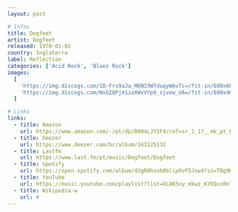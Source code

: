 ```yaml
---
layout: post

# Infos
title: Dogfeet
artist: Dogfeet
released: 1970-01-01
country: Inglaterra
label: Reflection
categories: ['Acid Rock', 'Blues Rock']
images:
  [
    'https://img.discogs.com/1B-Frs9aJa_M6N33W7duqyWAv7c=/fit-in/600x603/filters:strip_icc():format(jpeg):mode_rgb():quality(90)/discogs-images/R-4374613-1534274904-8865.png.jpg',
    'https://img.discogs.com/WxGIQPjm1ioXWvVYp9_sjvow_UA=/fit-in/600x460/filters:strip_icc():format(jpeg):mode_rgb():quality(90)/discogs-images/R-4374613-1534274905-5275.png.jpg',
  ]

# Links
links:
  - title: Amazon
    url: https://www.amazon.com/-/pt/dp/B004LJYSF4/ref=sr_1_1?__mk_pt_BR=%C3%85M%C3%85%C5%BD%C3%95%C3%91&crid=172OJAETFOC7V&dchild=1&keywords=dogfeet+cd&qid=1614910424&s=music&sprefix=dogfeet%2Caps%2C330&sr=1-1
  - title: Deezer
    url: https://www.deezer.com/br/album/163125132
  - title: Lastfm
    url: https://www.last.fm/pt/music/Dogfeet/Dogfeet
  - title: Spotify
    url: https://open.spotify.com/album/42gR0hxoh0blipOvF5Jsw4?si=T8g9HS4oRaCYBqot-a0gTQ
  - title: YouTube
    url: https://music.youtube.com/playlist?list=OLAK5uy_mkwz_KYEQus0nl_YMPvCGBv-38nAIWk6Y
  - title: Wikipedia-w
    url: #
---
```

